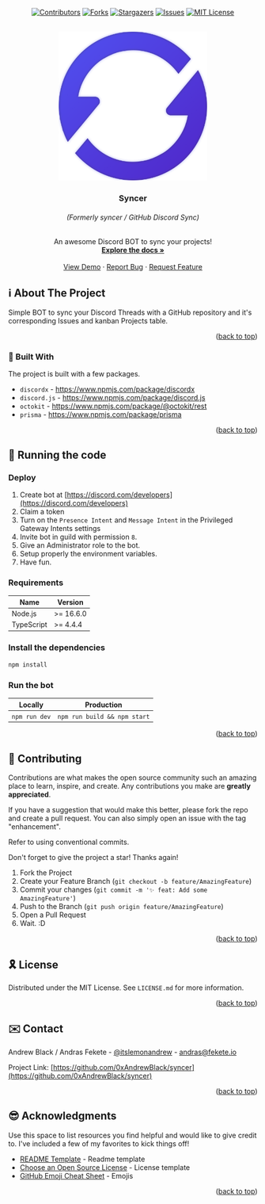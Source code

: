 <div id="top"></div>

<!-- PROJECT SHIELDS -->
<!--
*** I'm using markdown "reference style" links for readability.
*** Reference links are enclosed in brackets [ ] instead of parentheses ( ).
*** See the bottom of this document for the declaration of the reference variables
*** for contributors-url, forks-url, etc. This is an optional, concise syntax you may use.
*** https://www.markdownguide.org/basic-syntax/#reference-style-links
-->

<div align="center">

[![Contributors][contributors-shield]][contributors-url]
[![Forks][forks-shield]][forks-url]
[![Stargazers][stars-shield]][stars-url]
[![Issues][issues-shield]][issues-url]
[![MIT License][license-shield]][license-url]

</div>

<!-- PROJECT LOGO -->
<br />
<div align="center">
  <a href="https://github.com/0xAndrewBlack/syncer">
    <img src=".github/resources/Syncer.png" alt="Syncer Logo" width="300" height="300">
  </a>

  <h3 align="center">Syncer</h3>
  <h6><i>(Formerly syncer / GitHub Discord Sync)</i></h6>

  <p align="center">
    An awesome Discord BOT to sync your projects!
    <br />
    <a href="https://docs.syncer.xyz"><strong>Explore the docs »</strong></a>
    <br />
    <br />
    <a href="https://github.com/0xAndrewBlack/syncer">View Demo</a>
    ·
    <a href="https://github.com/0xAndrewBlack/syncer/issues">Report Bug</a>
    ·
    <a href="https://github.com/0xAndrewBlack/syncer/issues">Request Feature</a>
  </p>
</div>

<!-- TABLE OF CONTENTS -->
<!-- Soon coming back. -->

<!-- ABOUT THE PROJECT -->

## ℹ️ About The Project

Simple BOT to sync your Discord Threads with a GitHub repository and it's corresponding Issues and kanban Projects table.

<p align="right">(<a href="#top">back to top</a>)</p>

### 🔨 Built With

The project is built with a few packages.

- `discordx` - https://www.npmjs.com/package/discordx
- `discord.js` - https://www.npmjs.com/package/discord.js
- `octokit` - https://www.npmjs.com/package/@octokit/rest
- `prisma` - https://www.npmjs.com/package/prisma

<p align="right">(<a href="#top">back to top</a>)</p>

<!-- RUNNING THE PROJECT -->

## 💨 Running the code

### Deploy

1. Create bot at [https://discord.com/developers](https://discord.com/developers)
2. Claim a token
3. Turn on the `Presence Intent` and `Message Intent` in the Privileged Gateway Intents settings
4. Invite bot in guild with permission `8`.
5. Give an Administrator role to the bot.
6. Setup properly the environment variables.
7. Have fun.

### Requirements

| Name       | Version   |
| ---------- | --------- |
| Node.js    | >= 16.6.0 |
| TypeScript | >= 4.4.4  |

### Install the dependencies

```bash
npm install
```

### Run the bot

| Locally       | Production                   |
| ------------- | ---------------------------- |
| `npm run dev` | `npm run build && npm start` |

<p align="right">(<a href="#top">back to top</a>)</p>

<!-- CONTRIBUTING -->

## 🙌 Contributing

Contributions are what makes the open source community such an amazing place to learn, inspire, and create. Any contributions you make are **greatly appreciated**.

If you have a suggestion that would make this better, please fork the repo and create a pull request. You can also simply open an issue with the tag "enhancement".

Refer to using conventional commits.

Don't forget to give the project a star! Thanks again!

1. Fork the Project
2. Create your Feature Branch (`git checkout -b feature/AmazingFeature`)
3. Commit your changes (`git commit -m '✨ feat: Add some AmazingFeature'`)
4. Push to the Branch (`git push origin feature/AmazingFeature`)
5. Open a Pull Request
6. Wait. :D

<p align="right">(<a href="#top">back to top</a>)</p>

<!-- LICENSE -->

## 🎗️ License

Distributed under the MIT License. See `LICENSE.md` for more information.

<p align="right">(<a href="#top">back to top</a>)</p>

<!-- CONTACT -->

## ✉️ Contact

Andrew Black / Andras Fekete - [@itslemonandrew](https://twitter.com/itslemonandrew) - andras@fekete.io

Project Link: [https://github.com/0xAndrewBlack/syncer](https://github.com/0xAndrewBlack/syncer)

<p align="right">(<a href="#top">back to top</a>)</p>

<!-- ACKNOWLEDGMENTS -->

## 😎 Acknowledgments

Use this space to list resources you find helpful and would like to give credit to.
I've included a few of my favorites to kick things off!

- [README Template](https://github.com/0xAndrewBlack/syncer) - Readme template
- [Choose an Open Source License](https://choosealicense.com) - License template
- [GitHub Emoji Cheat Sheet](https://www.webpagefx.com/tools/emoji-cheat-sheet) - Emojis

<p align="right">(<a href="#top">back to top</a>)</p>

<!-- MARKDOWN LINKS & IMAGES -->
<!-- https://www.markdownguide.org/basic-syntax/#reference-style-links -->

[contributors-shield]: https://img.shields.io/github/contributors/0xAndrewBlack/syncer.svg?style=for-the-badge
[contributors-url]: https://github.com/0xAndrewBlack/syncer/graphs/contributors
[forks-shield]: https://img.shields.io/github/forks/0xAndrewBlack/syncer.svg?style=for-the-badge
[forks-url]: https://github.com/0xAndrewBlack/syncer/network/members
[stars-shield]: https://img.shields.io/github/stars/0xAndrewBlack/syncer.svg?style=for-the-badge
[stars-url]: https://github.com/0xAndrewBlack/syncer/stargazers
[issues-shield]: https://img.shields.io/github/issues/0xAndrewBlack/syncer.svg?style=for-the-badge
[issues-url]: https://github.com/0xAndrewBlack/syncer/issues
[license-shield]: https://img.shields.io/github/license/0xAndrewBlack/syncer.svg?style=for-the-badge
[license-url]: https://github.com/0xAndrewBlack/syncer/blob/master/LICENSE.md
